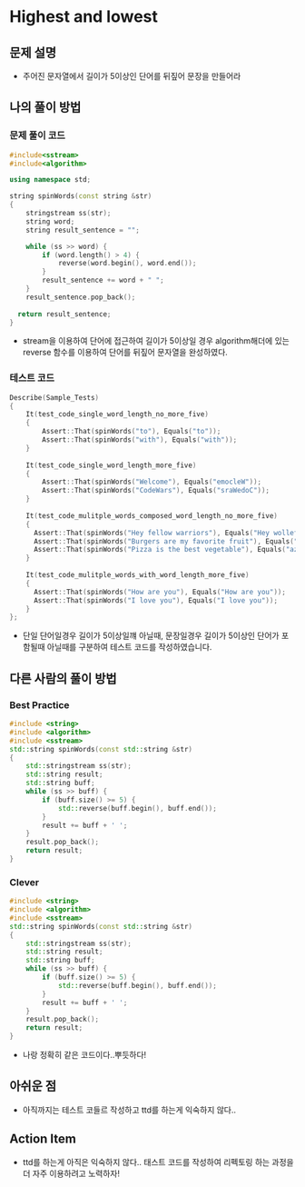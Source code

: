 # Highest and lowest

## 문제 설명

*  주어진 문자열에서 길이가 5이상인 단어를 뒤짚어 문장을 만들어라

## 나의 풀이 방법

### 문제 풀이 코드

```c++
#include<sstream>
#include<algorithm>

using namespace std;

string spinWords(const string &str)
{
    stringstream ss(str);
    string word;
    string result_sentence = "";

    while (ss >> word) {
        if (word.length() > 4) {
            reverse(word.begin(), word.end());
        }
        result_sentence += word + " ";
    }
    result_sentence.pop_back();
  
  return result_sentence;
}
```

*  stream을 이용하여 단어에 접근하여 길이가 5이상일 경우 algorithm해더에 있는 reverse 함수를 이용하여 단어를 뒤짚어 문자열을 완성하였다.

### 테스트 코드
```c++
Describe(Sample_Tests)
{
    It(test_code_single_word_length_no_more_five)
    {
        Assert::That(spinWords("to"), Equals("to"));
        Assert::That(spinWords("with"), Equals("with"));
    }
  
    It(test_code_single_word_length_more_five)
    {
        Assert::That(spinWords("Welcome"), Equals("emocleW"));
        Assert::That(spinWords("CodeWars"), Equals("sraWedoC"));
    }
    
    It(test_code_mulitple_words_composed_word_length_no_more_five)
    {
      Assert::That(spinWords("Hey fellow warriors"), Equals("Hey wollef sroirraw"));
      Assert::That(spinWords("Burgers are my favorite fruit"), Equals("sregruB are my etirovaf tiurf"));
      Assert::That(spinWords("Pizza is the best vegetable"), Equals("azziP is the best elbategev"));      
    }
  
    It(test_code_mulitple_words_with_word_length_more_five)
    {
      Assert::That(spinWords("How are you"), Equals("How are you"));
      Assert::That(spinWords("I love you"), Equals("I love you"));
    }
};
```

*  단일 단어일경우 길이가 5이상일꺠 아닐때, 문장일경우 길이가 5이상인 단어가 포함될때 아닐때를 구분하여 테스트 코드를 작성하였습니다.

## 다른 사람의 풀이 방법

### Best Practice

```c++
#include <string>
#include <algorithm>
#include <sstream>
std::string spinWords(const std::string &str)
{
    std::stringstream ss(str);
    std::string result;
    std::string buff;
    while (ss >> buff) {
        if (buff.size() >= 5) {
            std::reverse(buff.begin(), buff.end());
        }
        result += buff + ' ';
    }
    result.pop_back();
    return result;
}
```

### Clever

```c++
#include <string>
#include <algorithm>
#include <sstream>
std::string spinWords(const std::string &str)
{
    std::stringstream ss(str);
    std::string result;
    std::string buff;
    while (ss >> buff) {
        if (buff.size() >= 5) {
            std::reverse(buff.begin(), buff.end());
        }
        result += buff + ' ';
    }
    result.pop_back();
    return result;
}
```

*  나랑 정확히 같은 코드이다..뿌듯하다!

## 아쉬운 점

*  아직까지는 테스트 코들르 작성하고 ttd를 하는게 익숙하지 않다..

## Action Item

*  ttd를 하는게 아직은 익숙하지 않다.. 태스트 코드를 작성하여 리펙토링 하는 과정을 더 자주 이용하려고 노력하자!